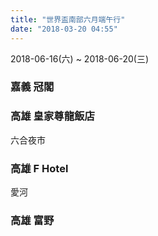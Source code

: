 ```yaml
---
title: "世界盃南部六月端午行"
date: "2018-03-20 04:55"
---
```


2018-06-16(六) ~ 2018-06-20(三)

### 嘉義 冠閣

### 高雄 皇家尊龍飯店
六合夜市

### 高雄 F Hotel
愛河

### 高雄 富野
